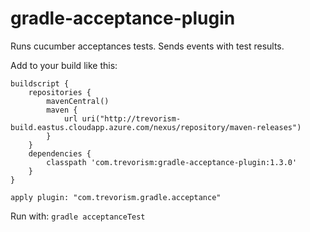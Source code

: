 # gradle-acceptance-plugin

Runs cucumber acceptances tests. Sends events with test results.

Add to your build like this:
```
buildscript {
	repositories {
        mavenCentral()
        maven {
            url uri("http://trevorism-build.eastus.cloudapp.azure.com/nexus/repository/maven-releases")
        }
    }
	dependencies {
        classpath 'com.trevorism:gradle-acceptance-plugin:1.3.0'
    }
}

apply plugin: "com.trevorism.gradle.acceptance"
```

Run with:
`gradle acceptanceTest`